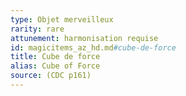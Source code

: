 ```yaml
---
type: Objet merveilleux
rarity: rare
attunement: harmonisation requise
id: magicitems_az_hd.md#cube-de-force
title: Cube de force
alias: Cube of Force
source: (CDC p161)
---
```


